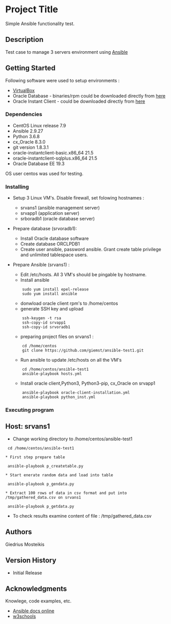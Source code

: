 # Project Title

Simple Ansible functionality test.

## Description

Test case to manage 3 servers environment using [Ansible](https://www.ansible.com)

## Getting Started

Following software were used to setup environments :

* [VirtualBox](https://virtualbox.org)
* Oracle Database - binaries/rpm could be downloaded directly from [here](https://www.oracle.com/database/technologies/oracle19c-linux-downloads.html)
* Oracle Instant Client - could be downloaded directly from [here](https://www.oracle.com/database/technologies/instant-client/linux-x86-64-downloads.html)

### Dependencies

* CentOS Linux release 7.9
* Ansible 2.9.27
* Python 3.6.8
* cx_Oracle 8.3.0
* git version 1.8.3.1
* oracle-instantclient-basic.x86_64   21.5
* oracle-instantclient-sqlplus.x86_64 21.5
* Oracle Database EE 19.3

OS user centos was used for testing.

### Installing

* Setup 3 Linux VM's. Disable firewall, set folowing hostnames : 
    * srvans1 (ansible management server) 
    * srvapp1 (application server)
    * srboradb1 (oracle database server)

* Prepare database (srvoradb1):
    * Install Oracle database software
    * Create database ORCLPDB1
    * Create user ansible, password ansible. Grant create table privilege and unlimited tablespace users.

* Prepare Ansible (srvans1) :
    * Edit /etc/hosts. All 3 VM's should be pingable by hostname. 
    * Install ansible
    ``` 
        sudo yum install epel-release
        sudo yum install ansible
    ```    
    * donwload oracle client rpm's to /home/centos
    * generate SSH key and upload
    ```
        ssh-keygen -t rsa
        ssh-copy-id srvapp1
        ssh-copy-id srvoradb1
    ```
    * preparing project files on srvans1 :
    ```
        cd /home/centos
        git clone https://github.com/giemst/ansible-test1.git
    ```
    * Run ansible to update /etc/hosts on all the VM's
    ```
        cd /home/centos/ansible-test1
        ansible-playbook hosts.yml
    ```
    * Install oracle client,Python3, Python3-pip, cx_Oracle on srvapp1
    ```
        ansible-playbook oracle-client-installation.yml
        ansible-playbook python_inst.yml
    ```

### Executing program

## Host: srvans1
    
   * Change working directory to /home/centos/ansible-test1
   ```
    cd /home/centos/ansible-test1
   ```

    * First step prepare table
   ```
    ansible-playbook p_createtable.py
   ```

    * Start enerate random data and load into table 
   ```
    ansible-playbook p_gendata.py
   ```

    * Extract 100 rows of data in csv format and put into /tmp/gathered_data.csv on srvans1 
   ```
    ansible-playbook p_getdata.py
   ```
   * To check results examine content of file : /tmp/gathered_data.csv

## Authors

Giedrius Mosteikis

## Version History

  * Initial Release

## Acknowledgments

Knowlege, code examples, etc.
* [Ansible docs online](https://docs.ansible.com)
* [w3schools](https://www.w3schools.com)
